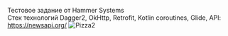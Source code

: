 Тестовое задание от Hammer Systems <br>
Стек технологий Dagger2, OkHttp, Retrofit, Kotlin coroutines, Glide, API: https://newsapi.org/
![Pizza2](https://user-images.githubusercontent.com/19384936/161275078-a2fd89ef-9d9f-406e-a207-ad877ac18b61.jpg)


